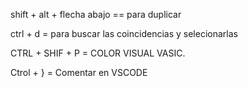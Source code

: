 shift + alt + flecha abajo == para duplicar

ctrl + d = para buscar las coincidencias y selecionarlas

CTRL + SHIF + P = COLOR VISUAL VASIC.

 Ctrol + } = Comentar en VSCODE
